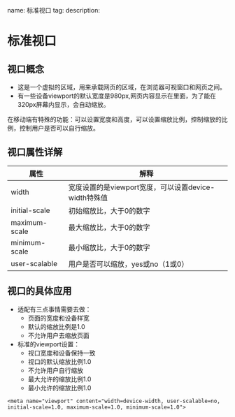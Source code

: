 name: 标准视口
tag: 
description: 

# 标准视口


## 视口概念

- 这是一个虚拟的区域，用来承载网页的区域，在浏览器可视窗口和网页之间。
- 有一些设备viewport的默认宽度是980px,网页内容显示在里面，为了能在320px屏幕内显示，会自动缩放。

在移动端有特殊的功能：可以设置宽度和高度，可以设置缩放比例，控制缩放的比例，控制用户是否可以自行缩放。

## 视口属性详解

| 属性            | 解释                                   |
| ------------- | ------------------------------------ |
| width         | 宽度设置的是viewport宽度，可以设置device-width特殊值 |
| initial-scale | 初始缩放比，大于0的数字                         |
| maximum-scale | 最大缩放比，大于0的数字                         |
| minimum-scale | 最小缩放比，大于0的数字                         |
| user-scalable | 用户是否可以缩放，yes或no（1或0）                 |

## 视口的具体应用

- 适配有三点事情需要去做：
  - 页面的宽度和设备样宽
  - 默认的缩放比例是1.0
  - 不允许用户去缩放页面
- 标准的viewport设置：
  - 视口宽度和设备保持一致
  - 视口的默认缩放比例1.0
  - 不允许用户自行缩放
  - 最大允许的缩放比例1.0
  - 最小允许的缩放比例1.0

```
<meta name="viewport" content="width=device-width, user-scalable=no, initial-scale=1.0, maximum-scale=1.0, minimum-scale=1.0">
```


